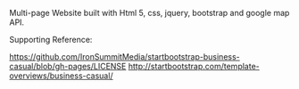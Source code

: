 
Multi-page Website built with Html 5, css, jquery, bootstrap and google map API.



Supporting Reference:

https://github.com/IronSummitMedia/startbootstrap-business-casual/blob/gh-pages/LICENSE
http://startbootstrap.com/template-overviews/business-casual/
